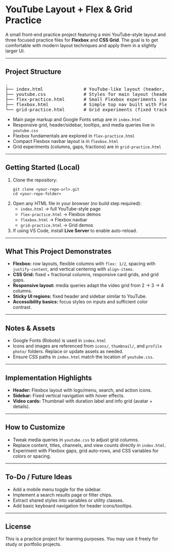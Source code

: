 <h1>YouTube Layout + Flex & Grid Practice</h1>

<p>
A small front-end practice project featuring a mini YouTube-style layout and three focused practice files for 
<strong>Flexbox</strong> and <strong>CSS Grid</strong>. The goal is to get comfortable with modern layout 
techniques and apply them in a slightly larger UI.
</p>

<hr>

<h2> Project Structure</h2>

<pre>
.
├── index.html               # YouTube-like layout (header, sidebar, responsive video grid)
├── youtube.css              # Styles for main layout (header/sidebar/grid responsiveness)
├── flex-practice.html       # Small Flexbox experiments (axes, flex, gaps, alignment)
├── flexbox.html             # Simple top nav built with Flexbox (Home • Search • Download)
└── grid-practice.html       # Grid experiments (fixed tracks, fr units, gaps)
</pre>

<ul>
  <li>Main page markup and Google Fonts setup are in <code>index.html</code></li>
  <li>Responsive grid, header/sidebar, tooltips, and media queries live in <code>youtube.css</code></li>
  <li>Flexbox fundamentals are explored in <code>flex-practice.html</code></li>
  <li>Compact Flexbox navbar layout is in <code>flexbox.html</code></li>
  <li>Grid experiments (columns, gaps, fractions) are in <code>grid-practice.html</code></li>
</ul>

<hr>

<h2> Getting Started (Local)</h2>

<ol>
  <li>Clone the repository:
    <pre><code>git clone &lt;your-repo-url&gt;.git
cd &lt;your-repo-folder&gt;</code></pre>
  </li>
  <li>Open any HTML file in your browser (no build step required):
    <ul>
      <li><code>index.html</code> → full YouTube-style page</li>
      <li><code>flex-practice.html</code> → Flexbox demos</li>
      <li><code>flexbox.html</code> → Flexbox navbar</li>
      <li><code>grid-practice.html</code> → Grid demos</li>
    </ul>
  </li>
  <li>If using VS Code, install <strong>Live Server</strong> to enable auto-reload.</li>
</ol>

<hr>

<h2> What This Project Demonstrates</h2>

<ul>
  <li><strong>Flexbox:</strong> row layouts, flexible columns with <code>flex: 1/2</code>, 
      spacing with <code>justify-content</code>, and vertical centering with <code>align-items</code>.</li>
  <li><strong>CSS Grid:</strong> fixed + fractional columns, responsive card grids, and grid gaps.</li>
  <li><strong>Responsive layout:</strong> media queries adapt the video grid from 2 → 3 → 4 columns.</li>
  <li><strong>Sticky UI regions:</strong> fixed header and sidebar similar to YouTube.</li>
  <li><strong>Accessibility basics:</strong> focus styles on inputs and sufficient color contrast.</li>
</ul>

<hr>

<h2> Notes & Assets</h2>

<ul>
  <li>Google Fonts (Roboto) is used in <code>index.html</code></li>
  <li>Icons and images are referenced from <code>icons/</code>, <code>thumbnail/</code>, and <code>profile photo/</code> folders. Replace or update assets as needed.</li>
  <li>Ensure CSS paths in <code>index.html</code> match the location of <code>youtube.css</code>.</li>
</ul>

<hr>

<h2> Implementation Highlights</h2>

<ul>
  <li><strong>Header:</strong> Flexbox layout with logo/menu, search, and action icons.</li>
  <li><strong>Sidebar:</strong> Fixed vertical navigation with hover effects.</li>
  <li><strong>Video cards:</strong> Thumbnail with duration label and info grid (avatar + details).</li>
</ul>

<hr>

<h2> How to Customize</h2>

<ul>
  <li>Tweak media queries in <code>youtube.css</code> to adjust grid columns.</li>
  <li>Replace content, titles, channels, and view counts directly in <code>index.html</code>.</li>
  <li>Experiment with Flexbox gaps, grid auto-rows, and CSS variables for colors or spacing.</li>
</ul>

<hr>

<h2>To-Do / Future Ideas</h2>

<ul>
  <li>Add a mobile menu toggle for the sidebar.</li>
  <li>Implement a search results page or filter chips.</li>
  <li>Extract shared styles into variables or utility classes.</li>
  <li>Add basic keyboard navigation for header icons/tooltips.</li>
</ul>

<hr>

<h2>License</h2>
<p>
This is a practice project for learning purposes. You may use it freely for study or portfolio projects.
</p>
